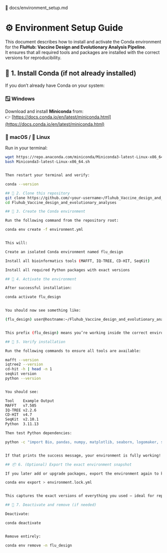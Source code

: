 📄 docs/environment_setup.md
# ⚙️ Environment Setup Guide

This document describes how to install and activate the Conda environment for the **FluHub: Vaccine Design and Evolutionary Analysis Pipeline**.  
It ensures that all required tools and packages are installed with the correct versions for reproducibility.


## 🧩 1. Install Conda (if not already installed)

If you don’t already have Conda on your system:

### 🪟 Windows
Download and install **Miniconda** from:  
👉 [https://docs.conda.io/en/latest/miniconda.html](https://docs.conda.io/en/latest/miniconda.html)

### 🍎 macOS / 🐧 Linux
Run in your terminal:
```bash
wget https://repo.anaconda.com/miniconda/Miniconda3-latest-Linux-x86_64.sh
bash Miniconda3-latest-Linux-x86_64.sh


Then restart your terminal and verify:

conda --version

## 🧪 2. Clone this repository
git clone https://github.com/<your-username>/Fluhub_Vaccine_design_and_evolutionary_analyses.git
cd Fluhub_Vaccine_design_and_evolutionary_analyses

## 🧱 3. Create the Conda environment

Run the following command from the repository root:

conda env create -f environment.yml


This will:

Create an isolated Conda environment named flu_design

Install all bioinformatics tools (MAFFT, IQ-TREE, CD-HIT, SeqKit)

Install all required Python packages with exact versions

## 🚀 4. Activate the environment

After successful installation:

conda activate flu_design


You should now see something like:

(flu_design) user@hostname:~/Fluhub_Vaccine_design_and_evolutionary_analyses$


This prefix (flu_design) means you’re working inside the correct environment.

## 🧠 5. Verify installation

Run the following commands to ensure all tools are available:

mafft --version
iqtree2 --version
cd-hit -h | head -n 1
seqkit version
python --version


You should see:

Tool	Example Output
MAFFT	v7.505
IQ-TREE	v2.2.6
CD-HIT	v4.7
SeqKit	v2.10.1
Python	3.11.13

Then test Python dependencies:

python -c "import Bio, pandas, numpy, matplotlib, seaborn, logomaker, scipy, tqdm; print('✅ Python packages loaded successfully!')"


If that prints the success message, your environment is fully working!

## 📦 6. (Optional) Export the exact environment snapshot

If you later add or upgrade packages, export the environment again to keep it up to date:

conda env export > environment.lock.yml


This captures the exact versions of everything you used — ideal for reproducibility or publication.

## 🧹 7. Deactivate and remove (if needed)

Deactivate:

conda deactivate


Remove entirely:

conda env remove -n flu_design
